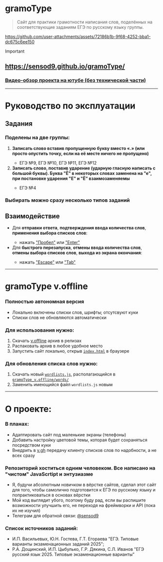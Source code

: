 # gramoType
> Сайт для практики грамотности написания слов, поделённых на соответствующие заданиям ЕГЭ по русскому языку группы.


https://github.com/user-attachments/assets/72186b1b-9f68-4252-bba1-dc675c6ee150
> [!IMPORTANT]
> ## https://sensod9.github.io/gramoType/
### [Видео-обзор проекта на ютубе (без технической части)](https://youtu.be/elVjChoORQ0)

***

# Руководство по эксплуатации
## Задания
### Поделены на две группы:
<ol>
  <li><b>Записать слово вставив пропущенную букву вместо «.» (или просто опустить точку, если на её месте ничего не пропущено)</b></li>
    <ul><li>ЕГЭ №9, ЕГЭ №10, ЕГЭ №11, ЕГЭ №12</li></ul>
  <li><b>Записать слово, поставив ударение (ударную гласную написать с большой буквы). Буква "Ё" в некоторых словах заменена на "е", при постановке ударения "Е" и "Ё" взаимозаменяемы</b></li>
    <ul><li>ЕГЭ №4</li></ul>
</ol>

### Выбирать можно сразу несколько типов заданий

## Взаимодействие
<ul>
  <li>Для <b>отправки ответа</b>, <b>подтверждения ввода количества слов</b>, <b>применения выбора списков слов</b>:</b></li>
      <ul><li>нажать <ins>"Пробел"</ins> или <ins>"Enter"</ins></li></ul>
  <li>Для <b>быстрого перезапуска</b>, <b>отмены ввода количества слов</b>, <b>отмены выбора списков слов</b>, <b>выхода из экрана окончания</b>:</li>
      <ul><li>нажать <ins>"Escape"</ins> или <ins>"Tab"</ins></li></ul>
</ul>

***

# gramoType v.offline
### Полностью автономная версия
<ul>
  <li>Локально включены списки слов, шрифты; отсутсвуют куки</li>
  <li>Списки слов не обновляются автоматически</li>
</ul>

### Для использования нужно:
<ol>
  <li>Скачать <a href="https://github.com/sensod9/gramoType/blob/main/gramoType_v.offline/words/wordlists.js](https://github.com/sensod9/gramoType/releases/tag/v1.0.0">v.offline</a> архив в релизах</li>
  <li>Распаковать архив в любое удобное место</li>
  <li>Запустить сайт локально, открыв <code><a href="https://github.com/sensod9/gramoType/blob/main/gramoType_v.offline/index.html">index.html</a></code> в браузере</li>
</ol>

### Для обновления списка слов нужно:
<ol>
  <li>Скачать новый <code><a href="https://github.com/sensod9/gramoType/blob/main/gramoType_v.offline/words/wordlists.js">wordlists.js</a></code>, располагающийся в <code><a href="https://github.com/sensod9/gramoType/blob/main/gramoType_v.offline/words/wordlists.js">gramoType_v.offline/words/</a></code></li>
  <li>Заменить имеющийся файл <code>wordlists.js</code> новым</li>
</ol>

***

# О проекте:
### В планах:
  * Адаптировать сайт под маленькие экраны (телефоны)
  * Добавить настройку цветовой темы, которая будет сохраняться посредством куки
  * Внедрить в <a href="https://github.com/sensod9/gramoType/tree/v.gh">v.gh</a> передачу клиенту списков слов по надобности, а не всех сразу
### Репозиторий хоститься одним человеком. Все написано на "чистом" JavaScrtipt и энтузиазме
  * Я, будучи абсолютным новичком в вёрстке сайтов, сделал этот сайт для того, чтобы самолично подготовится к ЕГЭ по русскому языку и попрактиковаться в основах вёрстки
  * Мой код выглядит убого, поэтому буду рад, если вы распишите возможности улучшить его, не переходя на фреймворки и API (пока их не изучил)
  * Телеграм для обратной связи: [@sensod9](https://t.me/sensod9)
### Список источников заданий:
  * И.П. Васильевых, Ю.Н. Гостева, Г.Т. Егораева "ЕГЭ. Типовые варианты экзаменационных заданий 2025";
  * Р.А. Дощинский, И.П. Цыбулько, Г.Р. Дякина, С.Л. Иванов "ЕГЭ русский язык 2025. Типовые экзаменационные варианты"
